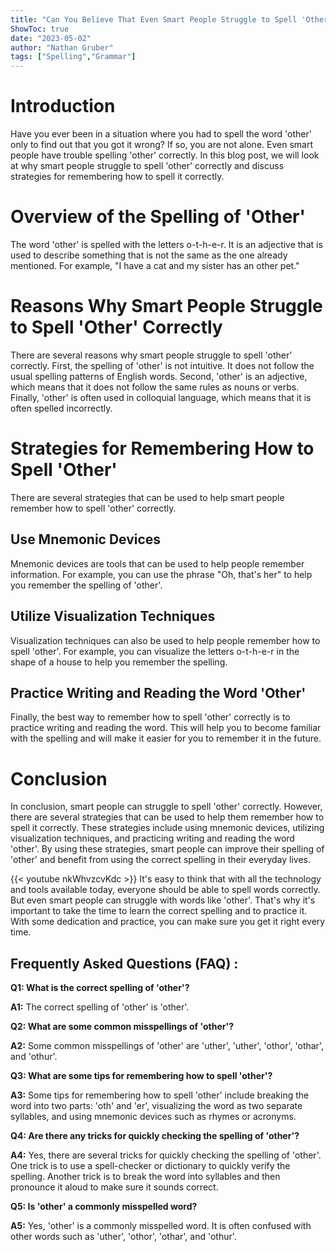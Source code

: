 ```yaml
---
title: "Can You Believe That Even Smart People Struggle to Spell 'Other'? Find Out How to Get It Right!"
ShowToc: true 
date: "2023-05-02"
author: "Nathan Gruber" 
tags: ["Spelling","Grammar"]
---
```

# Introduction
Have you ever been in a situation where you had to spell the word 'other' only to find out that you got it wrong? If so, you are not alone. Even smart people have trouble spelling 'other' correctly. In this blog post, we will look at why smart people struggle to spell 'other' correctly and discuss strategies for remembering how to spell it correctly. 

# Overview of the Spelling of 'Other'
The word 'other' is spelled with the letters o-t-h-e-r. It is an adjective that is used to describe something that is not the same as the one already mentioned. For example, "I have a cat and my sister has an other pet."

# Reasons Why Smart People Struggle to Spell 'Other' Correctly
There are several reasons why smart people struggle to spell 'other' correctly. First, the spelling of 'other' is not intuitive. It does not follow the usual spelling patterns of English words. Second, 'other' is an adjective, which means that it does not follow the same rules as nouns or verbs. Finally, 'other' is often used in colloquial language, which means that it is often spelled incorrectly.

# Strategies for Remembering How to Spell 'Other'
There are several strategies that can be used to help smart people remember how to spell 'other' correctly. 

## Use Mnemonic Devices
Mnemonic devices are tools that can be used to help people remember information. For example, you can use the phrase "Oh, that's her" to help you remember the spelling of 'other'.

## Utilize Visualization Techniques
Visualization techniques can also be used to help people remember how to spell 'other'. For example, you can visualize the letters o-t-h-e-r in the shape of a house to help you remember the spelling.

## Practice Writing and Reading the Word 'Other'
Finally, the best way to remember how to spell 'other' correctly is to practice writing and reading the word. This will help you to become familiar with the spelling and will make it easier for you to remember it in the future.

# Conclusion
In conclusion, smart people can struggle to spell 'other' correctly. However, there are several strategies that can be used to help them remember how to spell it correctly. These strategies include using mnemonic devices, utilizing visualization techniques, and practicing writing and reading the word 'other'. By using these strategies, smart people can improve their spelling of 'other' and benefit from using the correct spelling in their everyday lives.

{{< youtube nkWhvzcvKdc >}} 
It's easy to think that with all the technology and tools available today, everyone should be able to spell words correctly. But even smart people can struggle with words like 'other'. That's why it's important to take the time to learn the correct spelling and to practice it. With some dedication and practice, you can make sure you get it right every time.

## Frequently Asked Questions (FAQ) :
**Q1: What is the correct spelling of 'other'?**

**A1:** The correct spelling of 'other' is 'other'.

**Q2: What are some common misspellings of 'other'?**

**A2:** Some common misspellings of 'other' are 'uther', 'uther', 'othor', 'othar', and 'othur'.

**Q3: What are some tips for remembering how to spell 'other'?**

**A3:** Some tips for remembering how to spell 'other' include breaking the word into two parts: 'oth' and 'er', visualizing the word as two separate syllables, and using mnemonic devices such as rhymes or acronyms.

**Q4: Are there any tricks for quickly checking the spelling of 'other'?**

**A4:** Yes, there are several tricks for quickly checking the spelling of 'other'. One trick is to use a spell-checker or dictionary to quickly verify the spelling. Another trick is to break the word into syllables and then pronounce it aloud to make sure it sounds correct.

**Q5: Is 'other' a commonly misspelled word?**

**A5:** Yes, 'other' is a commonly misspelled word. It is often confused with other words such as 'uther', 'othor', 'othar', and 'othur'.





